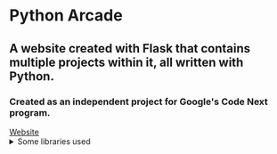 # Python Arcade
## A website created with Flask that contains multiple projects within it, all written with Python.
### Created as an independent project for Google's Code Next program.

<div>
  <a href="https://python-arcade.junelovesyou.repl.co/" target="_blank">Website</a>
</div>

<details>
  <summary>Some libraries used</summary>
  <li>Flask</li>
  <li>Discord API</li>
  <li>Google Sheets API</li>
  <li>Pandas</li>
  <li>Tkinter</li>
  <li>Pygame</li>
  <li>sklearn</li>
  <li>NumPy</li>
  <li>BeautifulSoup</li>
  <li>Matplotlib</li>
</details>
